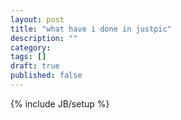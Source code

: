 ```yaml
---
layout: post
title: "what have i done in justpic"
description: ""
category: 
tags: []
draft: true
published: false
---
```

{% include JB/setup %}
